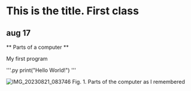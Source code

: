 # This is the title. First class

## aug 17

** Parts of a computer **

My first program

'''.py
print("Hello World!")
'''

![IMG_20230821_083746](https://github.com/AntGra25/unit1-CS24/assets/142757981/c8a0dc25-9070-43a3-8719-b52739d50831)
Fig. 1. Parts of the computer as I remembered
